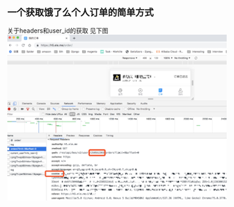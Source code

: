 ## 一个获取饿了么个人订单的简单方式

关于headers和user_id的获取 见下图
![Image text](https://raw.githubusercontent.com/qtvspa/eleme-ordering/master/readme.jpeg)
